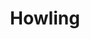 --- 
title: "Howling"
publishdate: "2019-5-4T16:48:46+02:00"
src: "https://365manga.net/manga/howling"
image: "https://data.365manga.net/images/thumbnails/19487-howling.jpg"
description: "This series follow the adventure of young samurai. In his adventure he finds friends and a man that related to his past..."
---